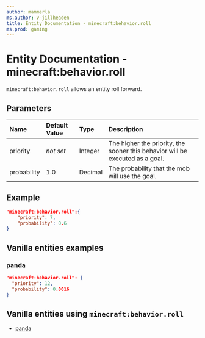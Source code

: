 ```yaml
---
author: mammerla
ms.author: v-jillheaden
title: Entity Documentation - minecraft:behavior.roll
ms.prod: gaming
---
```


# Entity Documentation - minecraft:behavior.roll

`minecraft:behavior.roll` allows an entity roll forward.

## Parameters

|Name |Default Value  |Type  |Description  |
|:----------|:----------|:----------|:----------|
|priority|*not set*|Integer|The higher the priority, the sooner this behavior will be executed as a goal.|
|probability| 1.0| Decimal| The probability that the mob will use the goal. |

## Example

```json
"minecraft:behavior.roll":{
    "priority": 7,
    "probability": 0.6
}
```

## Vanilla entities examples

### panda

```json
"minecraft:behavior.roll": {
  "priority": 12,
  "probability": 0.0016
}

```

## Vanilla entities using `minecraft:behavior.roll`

- [panda](../../../../Source/VanillaBehaviorPack_Snippets/entities/panda.md)

